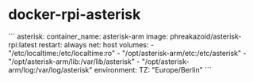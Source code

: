 # docker-rpi-asterisk


´´´
asterisk:
  container_name: asterisk-arm
  image: phreakazoid/asterisk-rpi:latest
  restart: always
  net: host
  volumes:
    - "/etc/localtime:/etc/localtime:ro"
    - "/opt/asterisk-arm/etc:/etc/asterisk"
    - "/opt/asterisk-arm/lib:/var/lib/asterisk"
    - "/opt/asterisk-arm/log:/var/log/asterisk"
  environment:
    TZ: "Europe/Berlin"
´´´
